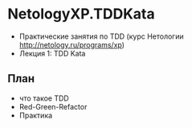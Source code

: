 # NetologyXP.TDDKata
* Практические занятия по TDD (курс Нетологии http://netology.ru/programs/xp)
* Лекция 1: TDD Kata


## План
* что такое TDD
* Red-Green-Refactor
* Практика